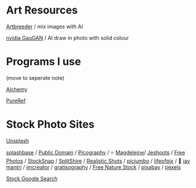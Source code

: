 # Art Resources

[Artbreeder](https://artbreeder.com/) / mix images with AI

[nvidia GauGAN](http://nvidia-research-mingyuliu.com/gaugan) / AI draw in photo with solid colour

# Programs I use

(move to seperate note)

[Alchemy](http://al.chemy.org/)

[PureRef](https://www.pureref.com/index.php)



# Stock Photo Sites

[Unsplash](https://unsplash.com/)

[splashbase](http://www.splashbase.co/) / [Public Domain](https://www.pond5.com/free) / [Picography](https://picography.co/) / ⭐ [Magdeleine](https://magdeleine.co/browse/)/ [Jeshoots](https://jeshoots.com/) / [Free Photos](https://www.goodfreephotos.com/) / [StockSnap](https://stocksnap.io/) / [SplitShire](https://www.splitshire.com/) / [Realistic Shots](https://realisticshots.com/) / [picjumbo](https://picjumbo.com/) / [lifeofpix](https://www.lifeofpix.com/) / 🌟 [jay mantri](https://jaymantri.com/) / [imcreator](http://imcreator.com/free) / [gratisography](https://gratisography.com/) / [Free Nature Stock](https://freenaturestock.com/) / [pixabay](https://pixabay.com/) / [pexels](https://www.pexels.com/)

[Stock Google Search](https://www.google.com/search?q=+(site%3Acupcake.nilssonlee.se+OR+site%3Afinda.photo+OR+site%3Afoter.com+OR+site%3Afreenaturestock.com+OR+site%3Awww.goodfreephotos.com+OR+site%3Agratisography.com+OR+site%3Awww.historicalstockphotos.com+OR+site%3Aimcreator.com%2Ffree+OR+site%3Aimagebase.net+OR+site%3Ajaymantri.com+OR+site%3Ajeshoots.com+OR+site%3Awww.lifeofpix.com+OR+site%3Amagdeleine.co+OR+site%3Amorguefile.com+OR+site%3Anos.twnsnd.co+OR+site%3Awww.pexels.com+OR+site%3Apicjumbo.com+OR+site%3Apicography.co+OR+site%3Apixabay.com+OR+site%3Arealisticshots.com+OR+site%3Awww.splashbase.co+OR+site%3Awww.splitshire.com+OR+site%3Astocksnap.io+OR+site%3Aunsplash.com)&tbm=isch&ved=2ahUKEwiRrZ_D5ZLpAhXPu6QKHfKuCfIQ2-cCegQIABAA&oq=+(site%3Acupcake.nilssonlee.se+OR+site%3Afinda.photo+OR+site%3Afoter.com+OR+site%3Afreenaturestock.com+OR+site%3Awww.goodfreephotos.com+OR+site%3Agratisography.com+OR+site%3Awww.historicalstockphotos.com+OR+site%3Aimcreator.com%2Ffree+OR+site%3Aimagebase.net+OR+site%3Ajaymantri.com+OR+site%3Ajeshoots.com+OR+site%3Awww.lifeofpix.com+OR+site%3Amagdeleine.co+OR+site%3Amorguefile.com+OR+site%3Anos.twnsnd.co+OR+site%3Awww.pexels.com+OR+site%3Apicjumbo.com+OR+site%3Apicography.co+OR+site%3Apixabay.com+OR+site%3Arealisticshots.com+OR+site%3Awww.splashbase.co+OR+site%3Awww.splitshire.com+OR+site%3Astocksnap.io+OR+site%3Aunsplash.com)&gs_lcp=CgNpbWcQA1CeF1ieF2CNG2gAcAB4AIABAIgBAJIBAJgBAKABAaoBC2d3cy13aXotaW1n&sclient=img&ei=JiesXpGCMc_3kgXy3aaQDw)




